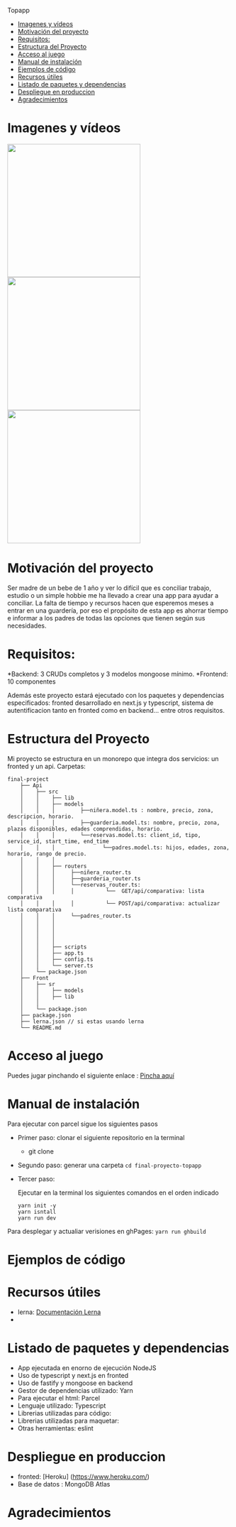 Topapp


- [Imagenes y vídeos](#imagenes-y-vídeos)
- [Motivación del proyecto](#motivación-del-proyecto)
- [Requisitos:](#requisitos)
- [Estructura del Proyecto](#estructura-del-proyecto)
- [Acceso al juego](#acceso-al-juego)
- [Manual de instalación](#manual-de-instalación)
- [Ejemplos de código](#ejemplos-de-código)
- [Recursos útiles](#recursos-útiles)
- [Listado de paquetes y dependencias](#listado-de-paquetes-y-dependencias)
- [Despliegue en produccion](#despliegue-en-produccion)
- [Agradecimientos](#agradecimientos)

# Imagenes y vídeos

<img src="../final-proyecto-topapp/img/uno_dos.jpg" alt="" width="300"/>
<img src="../final-proyecto-topapp/img/cuatro_cinco.jpg" alt="" width="300"/>
<img src="../final-proyecto-topapp/img/seis_siete.jpg" alt="" width="300"/>

# Motivación del proyecto
Ser madre de un bebe de 1 año y ver lo difícil que es conciliar trabajo, estudio o un simple hobbie me ha llevado a crear una app para ayudar a conciliar. La falta de tiempo y recursos hacen que esperemos meses a entrar en una guardería, por eso el propósito de esta app es ahorrar tiempo e informar a los padres de todas las opciones que tienen según sus necesidades.

# Requisitos:

*Backend: 3 CRUDs completos y 3 modelos mongoose mínimo.
*Frontend: 10 componentes

Además este proyecto estará ejecutado con los paquetes y dependencias especificados: fronted desarrollado en next.js y typescript, sistema de autentificacion tanto en fronted como en backend... entre otros requisitos.

  
# Estructura del Proyecto
Mi proyecto se estructura en un monorepo que integra dos servicios: un fronted y un api.
Carpetas:

```
final-project
    ├── Api
    │    ├── src
    │    │    ├── lib
    │    │    ├── models
    │    │    │        ├──niñera.model.ts : nombre, precio, zona, descripcion, horario.
    │    │    │        ├──guarderia.model.ts: nombre, precio, zona, plazas disponibles, edades comprendidas, horario.
    │    │    │        └──reservas.model.ts: client_id, tipo, service_id, start_time, end_time
    │    │    │               └──padres.model.ts: hijos, edades, zona, horario, rango de precio.
    │    │    │ 
    │    │    ├── routers
    │    │    │     ├──niñera_router.ts
    │    │    │     ├──guarderia_router.ts
    │    │    │     └──reservas_router.ts: 
    │    │    │     │          └──  GET/api/comparativa: lista comparativa
    │    │    │     │          └── POST/api/comparativa: actualizar lista comparativa
    │    │    │     └──padres_router.ts
    │    │    │  
    │    │    │  
    │    │    │  
    │    │    │  
    │    │    ├── scripts
    │    │    ├── app.ts
    │    │    ├── config.ts
    │    │    └── server.ts
    │    └── package.json
    ├── Front
    │    ├── sr
    │    │    ├── models
    │    │    ├── lib
    │    │       
    │    └── package.json
    ├── package.json
    ├── lerna.json // si estas usando lerna
    └── README.md
```


# Acceso al juego

Puedes jugar pinchando el siguiente enlace : [Pincha aquí]()

# Manual de instalación 

Para ejecutar con parcel sigue los siguientes pasos

* Primer paso: clonar el siguiente repositorio en la terminal
  
  * git clone 
  
* Segundo paso: generar una carpeta `cd final-proyecto-topapp`
  
* Tercer paso: 
  
  Ejecutar en la terminal los siguientes comandos en el orden indicado 
  ~~~
  yarn init -y
  yarn isntall
  yarn run dev
  ~~~

Para desplegar y actualiar verisiones en ghPages: `yarn run ghbuild`


# Ejemplos de código

# Recursos útiles
* lerna: 
[Documentación Lerna](https://github.com/lerna/lerna)
* 

# Listado de paquetes y dependencias

* App ejecutada en enorno de ejecución NodeJS
* Uso de typescript y next.js en fronted
* Uso de fastify y mongoose en backend
* Gestor de dependencias utilizado: Yarn
* Para ejecutar el html: Parcel
* Lenguaje utilizado: Typescript
* Librerias utilizadas para código: 
* Librerias utilizadas para maquetar:
* Otras herramientas: eslint

# Despliegue en produccion

* fronted: [Heroku] (https://www.heroku.com/)
* Base de datos : MongoDB Atlas

# Agradecimientos





